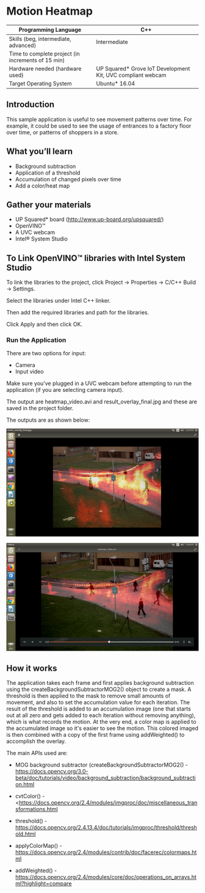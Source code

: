 # Motion Heatmap

| Programming Language |  C++ |
| --- | --- |
| Skills (beg, intermediate, advanced) |  Intermediate |
| Time to complete project (in increments of 15 min) |   |
| Hardware needed (hardware used) | UP Squared* Grove IoT Development Kit, UVC compliant webcam |
| Target Operating System | Ubuntu* 16.04  |

## Introduction
This sample application is useful to see movement patterns over time.
For example, it could be used to see the usage of entrances to a factory floor over time, or patterns of shoppers in a store.

## What you’ll learn

-   Background subtraction
-   Application of a threshold
-   Accumulation of changed pixels over time
-   Add a color/heat map

## Gather your materials

-   UP Squared* board (http://www.up-board.org/upsquared/)
-   OpenVINO™
-   A UVC webcam
-   Intel® System Studio

## To Link OpenVINO™ libraries with Intel System Studio

To link the libraries to the project, click Project → Properties → C/C++ Build → Settings.

Select the libraries under Intel C++ linker.

Then add the required libraries and path for the libraries.

Click Apply and then click OK.

### Run the Application

There are two options for input:

 - Camera
 - Input video

Make sure you've plugged in a UVC webcam before attempting to run the application (if you are selecting camera input).

The output are heatmap\_video.avi and result\_overlay\_final.jpg and these are saved in the project folder.

The outputs are as shown below:

![Figure 1](./images/figure1.png)

![Figure 2](./images/figure2.png)

## How it works

The application takes each frame and first applies background subtraction using the createBackgroundSubtractorMOG2() object to create
a mask. A threshold is then applied to the mask to remove small amounts of movement, and also to set the accumulation value for each iteration. The result of the threshold is added to an accumulation image (one that starts out at all zero and gets added to each iteration without removing anything), which is what records the motion. At the very end, a color map is applied to the accumulated image so it's easier to see the motion. This colored imaged is then combined with a copy of the first frame using addWeighted() to accomplish the overlay.

The main APIs used are:

-   MOG background subtractor (createBackgroundSubtractorMOG2() -
    <https://docs.opencv.org/3.0-beta/doc/tutorials/video/background_subtraction/background_subtraction.html>

-   cvtColor() -
    <https://docs.opencv.org/2.4/modules/imgproc/doc/miscellaneous_transformations.html 

-   threshold() -
    <https://docs.opencv.org/2.4.13.4/doc/tutorials/imgproc/threshold/threshold.html>

-   applyColorMap() -
    <https://docs.opencv.org/2.4/modules/contrib/doc/facerec/colormaps.html>

-   addWeighted() -
    <https://docs.opencv.org/2.4/modules/core/doc/operations_on_arrays.html?highlight=compare>


